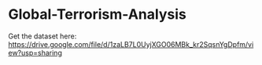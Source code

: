 # Global-Terrorism-Analysis
Get the dataset here:
https://drive.google.com/file/d/1zaLB7L0UyjXGO06MBk_kr2SqsnYgDpfm/view?usp=sharing
